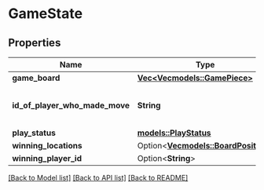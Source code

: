 # GameState

## Properties

 Name                           | Type                                                       | Description                          | Notes      
--------------------------------|------------------------------------------------------------|--------------------------------------|------------
 **game_board**                 | [**Vec<Vec<models::GamePiece>>**](Vec.md)                  |                                      |
 **id_of_player_who_made_move** | **String**                                                 | ID of the Player who made this Move. |
 **play_status**                | [**models::PlayStatus**](PlayStatus.md)                    |                                      |
 **winning_locations**          | Option<[**Vec<models::BoardPosition>**](BoardPosition.md)> |                                      | [optional] 
 **winning_player_id**          | Option<**String**>                                         |                                      | [optional] 

[[Back to Model list]](../README.md#documentation-for-models) [[Back to API list]](../README.md#documentation-for-api-endpoints) [[Back to README]](../README.md)


